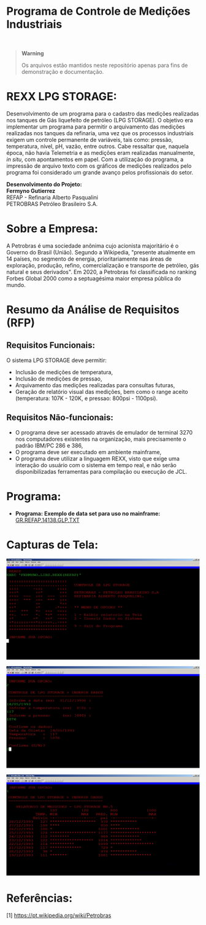 # Programa de Controle de Medições Industriais
<br />

> **Warning**
> 
> Os arquivos estão mantidos neste repositório apenas para fins de demonstração e documentação. 

# REXX LPG STORAGE:

Desenvolvimento de um programa para o cadastro das medições realizadas nos tanques de Gás liquefeito de petróleo (LPG STORAGE). 
O objetivo era implementar um programa para permitir o arquivamento das medições realizadas nos tanques da refinaria, uma vez que os processos industriais exigem um controle permanente de variáveis, tais como: pressão, temperatura, nível, pH, vazão, entre outros. Cabe ressaltar que, naquela época, não havia Telemetria e as medições eram realizadas manualmente, <i>in situ</i>, com apontamentos em papel. Com a utilização do programa, a impressão de arquivo texto com os gráficos de medições realizados pelo programa foi considerado um grande avanço pelos profissionais do setor.

**Desenvolvimento do Projeto:**  
**Fermyno Gutierrez**  
REFAP - Refinaria Alberto Pasqualini  
PETROBRAS Petróleo Brasileiro S.A.  

# Sobre a Empresa:

A Petrobras é uma sociedade anônima cujo acionista majoritário é o Governo do Brasil (União). Segundo a Wikipedia, "presente atualmente em 14 países, no segmento de energia, prioritariamente nas áreas de exploração, produção, refino, comercialização e transporte de petróleo, gás natural e seus derivados". Em 2020, a Petrobras foi classificada no ranking Forbes Global 2000 como a septuagésima maior empresa pública do mundo. 

# Resumo da Análise de Requisitos (RFP)

## Requisitos Funcionais:

O sistema LPG STORAGE deve permitir:

- Inclusão de medições de temperatura,
- Inclusão de medições de pressao,
- Arquivamento das medições realizadas para consultas futuras,
- Geração de relatório visual das medições, bem como o range aceito (temperatura: 107K - 120K, e pressao: 800psi - 1100psi).

## Requisitos Não-funcionais:

- O programa deve ser acessado através de emulador de terminal 3270 nos computadores existentes na organização, mais precisamente o padrão IBM/PC 286 e 386,
- O programa deve ser executado em ambiente mainframe,
- O programa deve utilizar a linguagem REXX, visto que exige uma interação do usuário com o sistema em tempo real, e não serão disponibilizadas ferramentas para compilação ou execução de JCL.

# Programa:  
* **Programa:** 
  **Exemplo de data set para uso no mainframe:** [GR.REFAP.14138.GLP.TXT](src/GR.REFAP.14138.GLP.TXT)  
  
# Capturas de Tela:  

![Tela Inicial](images/screenshot-01.jpg)
<br>

![Menu Principal](images/screenshot-02.jpg)
<br>

![Relatório de medições](images/screenshot-03.jpg)
<br>


# Referências:

[1] https://pt.wikipedia.org/wiki/Petrobras
